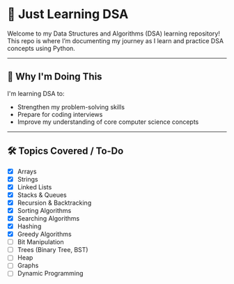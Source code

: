 # 📘 Just Learning DSA

Welcome to my Data Structures and Algorithms (DSA) learning repository!  
This repo is where I’m documenting my journey as I learn and practice DSA concepts using Python.

---

## 🧠 Why I'm Doing This

I'm learning DSA to:

- Strengthen my problem-solving skills
- Prepare for coding interviews
- Improve my understanding of core computer science concepts

---

## 🛠 Topics Covered / To-Do

- [x] Arrays
- [x] Strings
- [x] Linked Lists
- [x] Stacks & Queues
- [x] Recursion & Backtracking
- [x] Sorting Algorithms
- [x] Searching Algorithms
- [x] Hashing
- [x] Greedy Algorithms
- [ ] Bit Manipulation
- [ ] Trees (Binary Tree, BST)
- [ ] Heap
- [ ] Graphs
- [ ] Dynamic Programming
